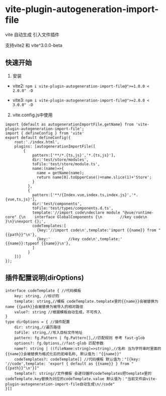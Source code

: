 # vite-plugin-autogeneration-import-file
vite 自动生成 引入文件插件

支持vite2 和 vite^3.0.0-beta

## 快速开始
1. 安装
  - vite2:
   `npm i vite-plugin-autogeneration-import-file@">=1.0.0 < 2.0.0" -D`

  - vite3:
  `npm i vite-plugin-autogeneration-import-file@">=2.0.0 < 3.0.0" -D`

2. vite.config.js中使用
    
```
import {default as autogenerationImportFile,getName} from 'vite-plugin-autogeneration-import-file';
import { defineConfig } from 'vite'
export default defineConfig({
    root:'./index.html',
    plugins: [autogenerationImportFile([
        {
            pattern:['**/*.{ts,js}','*.{ts,js}'],
            dir:'test/store/modules',
            toFile:'test/store/module.ts',
            name:(name)=>{
              name = getName(name);
              return name[0].toUpperCase()+name.slice(1)+'Store';
            }
          },
          {
            pattern:['**/{Index.vue,index.ts,index.js}','*.{vue,ts,js}'],
            dir:'test/components',
            toFile:'test/types/components.d.ts',
            template:'//import code\ndeclare module "@vue/runtime-core" {\n    interface GlobalComponents {\n        //key code\n    }\n}\nexport {};',
            codeTemplates:[
              {key:'//import code\n',template:'import {{name}} from "{{path}}"\n'},
              {key:'        //key code\n',template:'        {{name}}:typeof {{name}}\n'},
            ]
          }
    ])]
});
```
   
## 插件配置说明(dirOptions)
```
interface codeTemplate { //代码模板
    key: string, //标识符 
    template: string,//模板 codeTemplate.template里的{{name}}会被替换为name {{path}}会被替换为被导入的相对路径
    value?: string //根据模板自动生成，不可传入
}
type dirOptions = { //插件配置
    dir: string,//遍历路径
    toFile: string,//写入目标文件地址
    pattern: fg.Pattern | fg.Pattern[],//匹配规则 参考 fast-glob
    options?: fg.Options,//fast-glob 匹配参数
    name?: string | ((fileName:string)=>string),//名称 当为字符串时里面的{{name}}会被替换为格式化后的驼峰名称, 默认值为："{{name}}"
    codeTemplates?: codeTemplate[] //代码模板 默认值为："[{key: '//code',template: 'export { default as {{name}} } from "{{path}}"\n'}]"
    template?: string//文件模板 会递归循环codeTemplates把template里的codeTemplate.key替换为对应的codeTemplate.value 默认值为："当前文件由vite-plugin-autogeneration-import-file自动生成\n//code"
}[]
``` 

